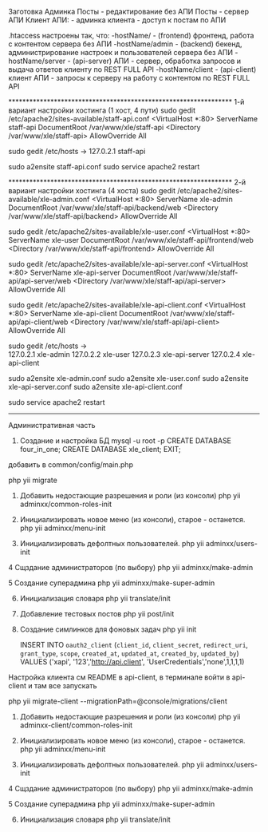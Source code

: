 Заготовка
Админка
Посты - редактирование без АПИ
Посты - сервер АПИ
Клиент АПИ:
    - админка клиента
    - доступ к постам по АПИ


.htaccess настроены так, что:
-hostName/ - (frontend) фронтенд, работа с контентом сервера без АПИ
-hostName/admin - (backend) бекенд, администрирование настроек и пользователей сервера без АПИ
-hostName/server - (api-server) АПИ - сервер, обработка запросов и выдача ответов клиенту по REST FULL API
-hostName/client - (api-client) клиент АПИ - запросы к серверу на работу с контентом по REST FULL API


**************************************************************** 1-й вариант настройки хостинга (1 хост, 4 пути)
sudo gedit /etc/apache2/sites-available/staff-api.conf
<VirtualHost *:80>
    ServerName staff-api
    DocumentRoot /var/www/xle/staff-api
    <Directory /var/www/xle/staff-api>
        AllowOverride All
    </Directory>
</VirtualHost>

sudo gedit /etc/hosts
->   127.0.2.1       staff-api

sudo a2ensite staff-api.conf
sudo service apache2 restart

**************************************************************** 2-й вариант настройки хостинга (4 хостa)
sudo gedit /etc/apache2/sites-available/xle-admin.conf
<VirtualHost *:80>
    ServerName xle-admin
    DocumentRoot /var/www/xle/staff-api/backend/web
    <Directory /var/www/xle/staff-api/backend>
        AllowOverride All
    </Directory>
</VirtualHost>

sudo gedit /etc/apache2/sites-available/xle-user.conf
<VirtualHost *:80>
    ServerName xle-user
    DocumentRoot /var/www/xle/staff-api/frontend/web
    <Directory /var/www/xle/staff-api/frontend>
        AllowOverride All
    </Directory>
</VirtualHost>

sudo gedit /etc/apache2/sites-available/xle-api-server.conf
<VirtualHost *:80>
    ServerName xle-api-server
    DocumentRoot /var/www/xle/staff-api/api-server/web
    <Directory /var/www/xle/staff-api/api-server>
        AllowOverride All
    </Directory>
</VirtualHost>

sudo gedit /etc/apache2/sites-available/xle-api-client.conf
<VirtualHost *:80>
    ServerName xle-api-client
    DocumentRoot /var/www/xle/staff-api/api-client/web
    <Directory /var/www/xle/staff-api/api-client>
        AllowOverride All
    </Directory>
</VirtualHost>

sudo gedit /etc/hosts
->  
 127.0.2.1       xle-admin
 127.0.2.2       xle-user
 127.0.2.3       xle-api-server
 127.0.2.4       xle-api-client

sudo a2ensite xle-admin.conf
sudo a2ensite xle-user.conf
sudo a2ensite xle-api-server.conf
sudo a2ensite xle-api-client.conf

sudo service apache2 restart
*****************************************************************************************
Административная часть

1. Создание и настройка БД
mysql -u root -p
CREATE DATABASE four_in_one;
CREATE DATABASE xle_client;
EXIT;

добавить в common/config/main.php

php yii migrate

1. Добавить недостающие разрешения и роли (из консоли)
   php yii adminxx/common-roles-init

2. Инициализировать новое меню (из консоли), старое - останется.
   php yii adminxx/menu-init

3. Инициализировать дефолтных пользователей.
   php yii adminxx/users-init

4 Сщздание администраторов (по выбору)
   php yii adminxx/make-admin

5 Создание суперадмина
   php yii adminxx/make-super-admin
   
6. Инициализация словаря
   php yii translate/init

7. Добавление тестовых постов
   php yii post/init

8. Создание симлинков для фоновых задач
    php yii init
    
     INSERT INTO `oauth2_client`
     (`client_id`, `client_secret`, `redirect_uri`, `grant_type`, `scope`, `created_at`, `updated_at`, `created_by`, `updated_by`)
      VALUES ('xapi', '123','http://api.client', 'UserCredentials','none',1,1,1,1)


Настройка клиента
см README в api-client, 
в терминале войти в api-client и там все запускать










php yii migrate-client --migrationPath=@console/migrations/client

1. Добавить недостающие разрешения и роли (из консоли)
   php yii adminxx-client/common-roles-init

2. Инициализировать новое меню (из консоли), старое - останется.
   php yii adminxx/menu-init

3. Инициализировать дефолтных пользователей.
   php yii adminxx/users-init

4 Сщздание администраторов (по выбору)
   php yii adminxx/make-admin

5 Создание суперадмина
   php yii adminxx/make-super-admin
   
6. Инициализация словаря
   php yii translate/init
